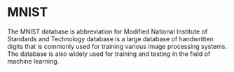 # MNIST
The MNIST database is abbreviation for Modified National Institute of Standards and Technology database is a large database of handwritten digits that is commonly used for training various image processing systems. The database is also widely used for training and testing in the field of machine learning.
